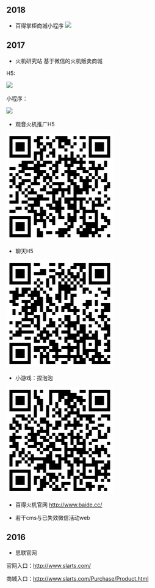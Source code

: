 ## 2018
- 百得掌柜商城小程序
![](./asset/image/2017_01.png)

## 2017
- 火机研究站
基于微信的火机贩卖商城

H5:

![](./asset/image/2017_01.png)

小程序：

![](./asset/image/2017_02.png)

- 观音火机推广H5

![](./asset/image/2017_03.png)

- 聊天H5

![](./asset/image/2017_04.png)

- 小游戏：捏泡泡

![](./asset/image/2017_05.png)

- 百得火机官网
http://www.baide.cc/

- 若干cms与已失效微信活动web

## 2016
- 思联官网

官网入口：http://www.slarts.com/

商城入口：http://www.slarts.com/Purchase/Product.html

